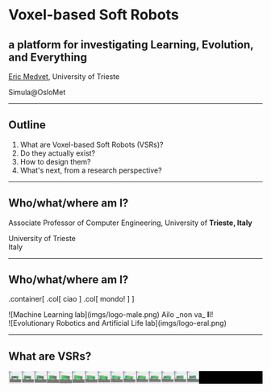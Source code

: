 # Voxel-based Soft Robots
## a platform for investigating Learning, Evolution, and Everything

[Eric Medvet](http://medvet.inginf.units.it/), University of Trieste

Simula@OsloMet

---

## Outline

1. What are Voxel-based Soft Robots (VSRs)?
2. Do they actually exist?
3. How to design them?
4. What's next, from a research perspective?

---

## Who/what/where am I?

Associate Professor of Computer Engineering, University of **Trieste, Italy**

<div class="container">
<div class="col">
University of Trieste
</div>
<div class="col">
Italy
</div>
</div>

---

## Who/what/where am I?

.container[
  .col[
    ciao
  ]
  .col[
    mondo!
  ]
]
<div class="container">
<div class="col" data-markdown>
![Machine Learning lab](imgs/logo-male.png)
Ailo _non va_ <b>I</b>I!
</div>
<div class="col">
![Evolutionary Robotics and Artificial Life lab](imgs/logo-eral.png)
</div>
</div>

---

## What are VSRs?

![An example VSR](imgs/frames.h.png)


